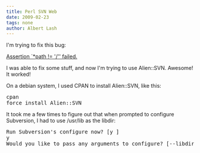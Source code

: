 ```yaml
---
title: Perl SVN Web
date: 2009-02-23
tags: none
author: Albert Lash
---
```

I'm trying to fix this bug:

<a href="http://www.docunext.com/2008/10/22/svn_ra_get_log-assertion-path-failed/">Assertion `*path != '/'' failed.</a>

I was able to fix some stuff, and now I'm trying to use Alien::SVN. Awesome! It worked!

On a debian system, I used CPAN to install Alien::SVN, like this:

<pre  class="bash">
cpan
force install Alien::SVN</pre>

It took me a few times to figure out that when prompted to configure Subversion, I had to use /usr/lib as the libdir:

<pre class="bash">
Run Subversion's configure now? [y ]
y
Would you like to pass any arguments to configure? [--libdir=/usr/local/lib/perl/5.10.0/Alien/SVN --prefix=/usr/local ]--libdir=/usr/lib</pre>

